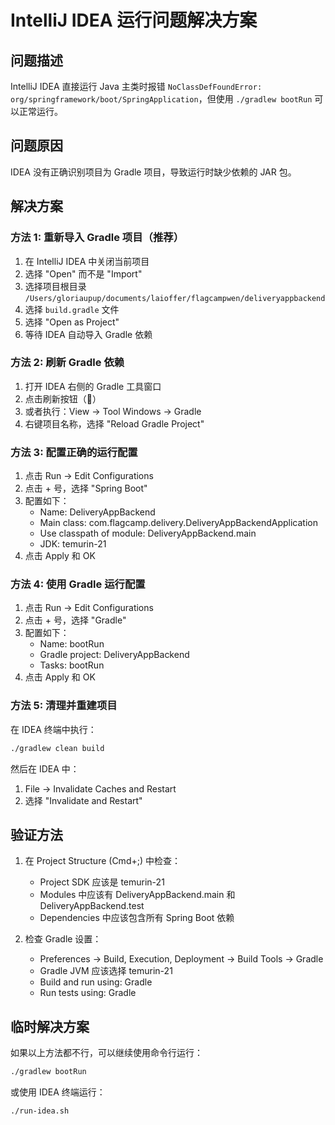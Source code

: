 # IntelliJ IDEA 运行问题解决方案

## 问题描述
IntelliJ IDEA 直接运行 Java 主类时报错 `NoClassDefFoundError: org/springframework/boot/SpringApplication`，但使用 `./gradlew bootRun` 可以正常运行。

## 问题原因
IDEA 没有正确识别项目为 Gradle 项目，导致运行时缺少依赖的 JAR 包。

## 解决方案

### 方法 1: 重新导入 Gradle 项目（推荐）
1. 在 IntelliJ IDEA 中关闭当前项目
2. 选择 "Open" 而不是 "Import"
3. 选择项目根目录 `/Users/gloriaupup/documents/laioffer/flagcampwen/deliveryappbackend`
4. 选择 `build.gradle` 文件
5. 选择 "Open as Project"
6. 等待 IDEA 自动导入 Gradle 依赖

### 方法 2: 刷新 Gradle 依赖
1. 打开 IDEA 右侧的 Gradle 工具窗口
2. 点击刷新按钮（🔄）
3. 或者执行：View -> Tool Windows -> Gradle
4. 右键项目名称，选择 "Reload Gradle Project"

### 方法 3: 配置正确的运行配置
1. 点击 Run -> Edit Configurations
2. 点击 + 号，选择 "Spring Boot"
3. 配置如下：
   - Name: DeliveryAppBackend
   - Main class: com.flagcamp.delivery.DeliveryAppBackendApplication
   - Use classpath of module: DeliveryAppBackend.main
   - JDK: temurin-21
4. 点击 Apply 和 OK

### 方法 4: 使用 Gradle 运行配置
1. 点击 Run -> Edit Configurations
2. 点击 + 号，选择 "Gradle"
3. 配置如下：
   - Name: bootRun
   - Gradle project: DeliveryAppBackend
   - Tasks: bootRun
4. 点击 Apply 和 OK

### 方法 5: 清理并重建项目
在 IDEA 终端中执行：
```bash
./gradlew clean build
```

然后在 IDEA 中：
1. File -> Invalidate Caches and Restart
2. 选择 "Invalidate and Restart"

## 验证方法
1. 在 Project Structure (Cmd+;) 中检查：
   - Project SDK 应该是 temurin-21
   - Modules 中应该有 DeliveryAppBackend.main 和 DeliveryAppBackend.test
   - Dependencies 中应该包含所有 Spring Boot 依赖

2. 检查 Gradle 设置：
   - Preferences -> Build, Execution, Deployment -> Build Tools -> Gradle
   - Gradle JVM 应该选择 temurin-21
   - Build and run using: Gradle
   - Run tests using: Gradle

## 临时解决方案
如果以上方法都不行，可以继续使用命令行运行：
```bash
./gradlew bootRun
```

或使用 IDEA 终端运行：
```bash
./run-idea.sh
```